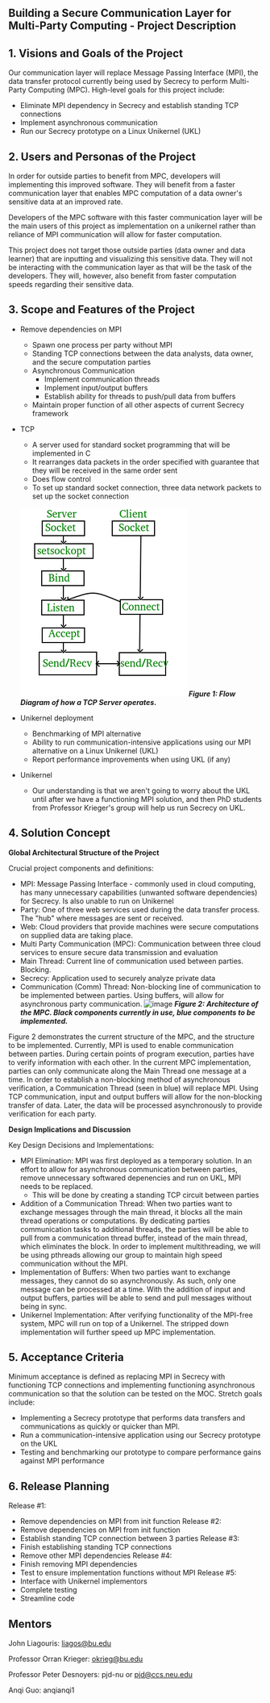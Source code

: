 ## Building a Secure Communication Layer for Multi-Party Computing - Project Description

## 1. Visions and Goals of the Project

Our communication layer will replace Message Passing Interface (MPI), the data transfer protocol currently being used by Secrecy to perform Multi-Party Computing (MPC). High-level goals for this project include:

  - Eliminate MPI dependency in Secrecy and establish standing TCP connections
  - Implement asynchronous communication
  - Run our Secrecy prototype on a Linux Unikernel (UKL)
  
## 2. Users and Personas of the Project

In order for outside parties to benefit from MPC, developers will implementing this improved software. They will benefit from a faster communication layer that enables MPC computation of a data owner's sensitive data at an improved rate.

Developers of the MPC software with this faster communication layer will be the main users of this project as implementation on a unikernel rather than reliance of MPI communication will allow for faster computation.

This project does not target those outside parties (data owner and data learner) that are inputting and visualizing this sensitive data. They will not be interacting with the communication layer as that will be the task of the developers. They will, however, also benefit from faster computation speeds regarding their sensitive data. 

## 3. Scope and Features of the Project

- Remove dependencies on MPI
    - Spawn one process per party without MPI
    - Standing TCP connections between the data analysts, data owner, and the secure computation parties
    - Asynchronous Communication
       - Implement communication threads
       - Implement input/output buffers
       - Establish ability for threads to push/pull data from buffers
    - Maintain proper function of all other aspects of current Secrecy framework

- TCP
    - A server used for standard socket programming that will be implemented in C
    - It rearranges data packets in the order specified with guarantee that they will be received in the same order sent
    - Does flow control
    - To set up standard socket connection, three data network packets to set up the socket connection
    
    ![image](https://github.com/msisk23/MPC_Project/blob/main/TCP%20Flow%20Diagram.png)
    _**Figure 1: Flow Diagram of how a TCP Server operates.**_ 

- Unikernel deployment
    - Benchmarking of MPI alternative
    - Ability to run communication-intensive applications using our MPI alternative on a Linux Unikernel (UKL)
    - Report performance improvements when using UKL (if any)

- Unikernel
    - Our understanding is that we aren't going to worry about the UKL until after we have a functioning MPI solution, and then PhD students from Professor Krieger's group will help us run Secrecy on UKL.

## 4. Solution Concept
**Global Architectural Structure of the Project**

Crucial project components and definitions:
  - MPI: Message Passing Interface - commonly used in cloud computing, has many unnecessary capabilities (unwanted software dependencies) for Secrecy. Is also unable to run on Unikernel
  - Party: One of three web services used during the data transfer process. The "hub" where messages are sent or received.
  - Web: Cloud providers that provide machines were secure computations on supplied data are taking place.
  - Multi Party Communication (MPC): Communication between three cloud services to ensure secure data transmission and evaluation
  - Main Thread: Current line of communication used between parties. Blocking. 
  - Secrecy: Application used to securely analyze private data
  - Communication (Comm) Thread: Non-blocking line of communication to be implemented between parties. Using buffers, will allow for asynchronous party communication.
![image](https://user-images.githubusercontent.com/61120367/134678604-cf5f5657-4c49-4310-be77-839b6323eb1e.png)
_**Figure 2: Architecture of the MPC. Black components currently in use, blue components to be implemented.**_

Figure 2 demonstrates the current structure of the MPC, and the structure to be implemented. Currently, MPI is used to enable communication between parties. During certain points of program execution, parties have to verify information with each other. In the current MPC implementation, parties can only communicate along the Main Thread one message at a time. In order to establish a non-blocking method of asynchronous verification, a Communication Thread (seen in blue) will replace MPI. Using TCP communication, input and output buffers will allow for the non-blocking transfer of data. Later, the data will be processed asynchronously to provide verification for each party. 

**Design Implications and Discussion**

Key Design Decisions and Implementations:
  - MPI Elimination: MPI was first deployed as a temporary solution. In an effort to allow for asynchronous communication between parties, remove unnecessary softwared depenencies and run on UKL, MPI needs to be replaced.
      - This will be done by creating a standing TCP circuit between parties
  - Addition of a Communication Thread: When two parties want to exchange messages through the main thread, it blocks all the main thread operations or computations. By dedicating parties communication tasks to additional threads, the parties will be able to pull from a communication thread buffer, instead of the main thread, which eliminates the block. In order to implement multithreading, we will be using pthreads allowing our group to maintain high speed communication without the MPI.
  - Implementation of Buffers: When two parties want to exchange messages, they cannot do so asynchronously. As such, only one message can be processed at a time. With the addition of input and output buffers, parties will be able to send and pull messages without being in sync.
  - Unikernel Implementation: After verifying functionality of the MPI-free system, MPC will run on top of a Unikernel. The stripped down implementation will further speed up MPC implementation. 


## 5. Acceptance Criteria

Minimum acceptance is defined as replacing MPI in Secrecy with functioning TCP connections and implementing functioning asynchronous communication so that the solution can be tested on the MOC. Stretch goals include:
  - Implementing a Secrecy prototype that performs data transfers and communications as quickly or quicker than MPI.
  - Run a communication-intensive application using our Secrecy prototype on the UKL
  - Testing and benchmarking our prototype to compare performance gains against MPI performance
  
## 6. Release Planning

Release #1:
  - Remove dependencies on MPI from init function
Release #2:
  - Remove dependencies on MPI from init function
  - Establish standing TCP connection between 3 parties
Release #3:
  - Finish establishing standing TCP connections
  - Remove other MPI dependencies
Release #4:
  - Finish removing MPI dependencies
  - Test  to ensure implementation functions without MPI
Release #5:
  - Interface with Unikernel implementors
  - Complete testing
  - Streamline code

## Mentors
John Liagouris: liagos@bu.edu

Professor Orran Krieger: okrieg@bu.edu

Professor Peter Desnoyers: pjd-nu or pjd@ccs.neu.edu

Anqi Guo: anqianqi1
